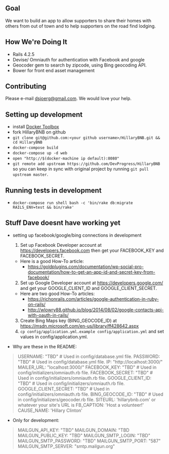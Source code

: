 
## Goal
We want to build an app to allow supporters to share their homes with others from out
of town and to help supporters on the road find lodging.

## How We're Doing It
* Rails 4.2.5
* Devise/ Omniauth for authentication with Facebook and google
* Geocoder gem to search by zipcode, using Bing geocoding API.
* Bower for front end asset management

## Contributing
Please e-mail dsjoerg@gmail.com.
We would love your help.

## Setting up development
* install [Docker Toolbox](https://www.docker.com/toolbox)
* fork HillaryBNB on github
* `git clone git@github.com:<your github username>/HillaryBNB.git && cd HillaryBNB`
* `docker-compose build`
* `docker-compose up -d web`
* `open "http://$(docker-machine ip default):8080"`
* `git remote add upstream https://github.com/DevProgress/HillaryBNB` so you can keep in sync with original project by running `git pull upstream master`.

## Running tests in development
* `docker-compose run shell bash -c 'bin/rake db:migrate RAILS_ENV=test && bin/rake'`

## Stuff Dave doesnt have working yet
* setting up facebook/google/bing connections in development
  1. Set up Facebook Developer account at https://developers.facebook.com
     then get your FACEBOOK_KEY and FACEBOOK_SECRET.
    * Here is a good How-To article:
      * https://goldplugins.com/documentation/wp-social-pro-documentation/how-to-get-an-app-id-and-secret-key-from-facebook/
  2. Set up Google Developer account at https://developers.google.com/
     and get your GOOGLE_CLIENT_ID and GOOGLE_CLIENT_SECRET.
    * Here are two good How-To articles:
      * https://richonrails.com/articles/google-authentication-in-ruby-on-rails/
      * http://wlowry88.github.io/blog/2014/08/02/google-contacts-api-with-oauth-in-rails/
  3. Create Bing Maps key (BING_GEOCODE_ID) at
     https://msdn.microsoft.com/en-us/library/ff428642.aspx
  4. `cp config/application.yml.example config/application.yml` and set values in config/application.yml.

* Why are these in the README:
> USERNAME: "TBD" # Used in config/database.yml file.
> PASSWORD: "TBD" # Used in config/database.yml file.
> IP: "http://localhost:3000/"
> MAILER_URL: "localhost:3000/"
> FACEBOOK_KEY: "TBD" # Used in config/initializers/omniauth.rb file.
> FACEBOOK_SECRET: "TBD" # Used in config/initializers/omniauth.rb file.
> GOOGLE_CLIENT_ID: "TBD" # Used in config/initializers/omniauth.rb file.
> GOOGLE_CLIENT_SECRET: "TBD" # Used in config/initializers/omniauth.rb file.
> BING_GEOCODE_ID: "TBD" # Used in config/initializers/geocoder.rb file.
> SITEURL: 'hillarybnb.com' or whatever your site's URL is
> FB_CAPTION: 'Host a volunteer!'
> CAUSE_NAME: 'Hillary Clinton'

* Only for development:
> MAILGUN_API_KEY:       "TBD"
> MAILGUN_DOMAIN:        "TBD
> MAILGUN_PUBLIC_KEY:    "TBD"
> MAILGUN_SMTP_LOGIN:    "TBD"
> MAILGUN_SMTP_PASSWORD: "TBD"
> MAILGUN_SMTP_PORT:     "587"
> MAILGUN_SMTP_SERVER:   "smtp.mailgun.org"
